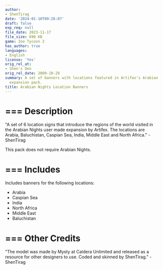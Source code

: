 ```yaml
---
author:
- ShenTirag
date: '2024-01-10T09:26:07'
draft: false
exp_req: null
file_date: 2023-11-17
file_size: 690 KB
game: Zoo Tycoon 2
has_author: true
languages:
- English
license: 'Yes'
orig_rel_at:
- Shen's Den
orig_rel_date: 2009-10-28
summary: A set of banners with locations featured in Artifex's Arabian Nights user-made
  expansion pack.
title: Arabian Nights Location Banners
---
```


===
Description
===

"A set of 6 location signs that introduce the regions of the world visited in the Arabian Nights user made expansion by Artifex. The locations are Arabia, Baluchistan, Caspian Sea, India, Middle East and North Africa."
\-ShenTirag

This pack does not require Arabian Nights.

===
Includes
===

Includes banners for the following locations:

- Arabia
- Caspian Sea
- India
- North Africa
- Middle East
- Baluchistan

===
Other Credits
===

"The model was made by Mysty at Caldera Unlimited and released as a resource for other designers to use. Coded and skinned by ShenTirag."
\-ShenTirag